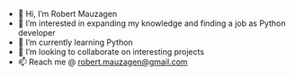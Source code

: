 - 👋 Hi, I’m Robert Mauzagen
- 👀 I’m interested in expanding my knowledge and finding a job as Python developer
- 🌱 I’m currently learning Python
- 💞️ I’m looking to collaborate on interesting projects
- 📫 Reach me @ robert.mauzagen@gmail.com

<!---
RobertMauzagen/RobertMauzagen is a ✨ special ✨ repository because its `README.md` (this file) appears on your GitHub profile.
You can click the Preview link to take a look at your changes.
--->
